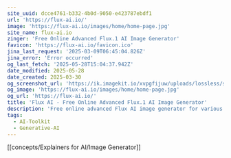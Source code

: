 ```yaml
---
site_uuid: dcce4761-b332-4b0d-9050-e423787ebdf1
url: 'https://flux-ai.io/'
image: 'https://flux-ai.io/images/home/home-page.jpg'
site_name: flux-ai.io
zinger: 'Free Online Advanced Flux.1 AI Image Generator'
favicon: 'https://flux-ai.io/favicon.ico'
jina_last_request: '2025-03-09T06:45:04.826Z'
jina_error: 'Error occurred'
og_last_fetch: '2025-05-28T15:04:37.942Z'
date_modified: 2025-05-28
date_created: 2025-03-30
og_screenshot_url: 'https://ik.imagekit.io/xvpgfijuw/uploads/lossless/screenshots/20250528_Flux_AI_og_screenshot.jpeg'
og_image: 'https://flux-ai.io/images/home/home-page.jpg'
og_url: 'https://flux-ai.io/'
title: 'Flux AI - Free Online Advanced Flux.1 AI Image Generator'
description: 'Free online advanced Flux AI image generator for various styles of image creation, powered by Flux 1.1 AI models. Try it now at Flux AI official: flux-ai.io!'
tags:
  - AI-Toolkit
  - Generative-AI
---
```


[[concepts/Explainers for AI/Image Generator]]